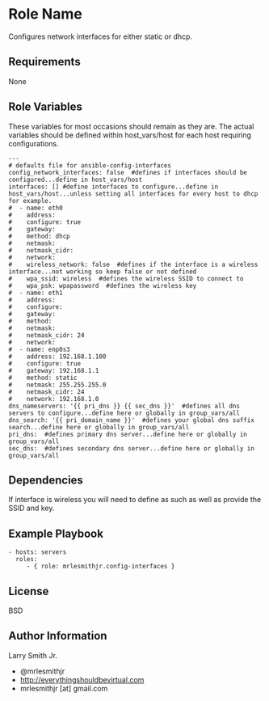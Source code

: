 Role Name
=========

Configures network interfaces for either static or dhcp.

Requirements
------------

None

Role Variables
--------------
These variables for most occasions should remain as they are. The actual variables should be defined within host_vars/host for each host requiring configurations.
````
---
# defaults file for ansible-config-interfaces
config_network_interfaces: false  #defines if interfaces should be configured...define in host_vars/host
interfaces: [] #define interfaces to configure...define in host_vars/host...unless setting all interfaces for every host to dhcp for example.
#  - name: eth0
#    address:
#    configure: true
#    gateway:
#    method: dhcp
#    netmask:
#    netmask_cidr:
#    network:
#    wireless_network: false  #defines if the interface is a wireless interface...not working so keep false or not defined
#    wpa_ssid: wireless  #defines the wireless SSID to connect to
#    wpa_psk: wpapassword  #defines the wireless key
#  - name: eth1
#    address:
#    configure:
#    gateway:
#    method:
#    netmask:
#    netmask_cidr: 24
#    network:
#  - name: enp0s3
#    address: 192.168.1.100
#    configure: true
#    gateway: 192.168.1.1
#    method: static
#    netmask: 255.255.255.0
#    netmask_cidr: 24
#    network: 192.168.1.0
dns_nameservers: '{{ pri_dns }} {{ sec_dns }}'  #defines all dns servers to configure...define here or globally in group_vars/all
dns_search: '{{ pri_domain_name }}'  #defines your global dns suffix search...define here or globally in group_vars/all
pri_dns:  #defines primary dns server...define here or globally in group_vars/all
sec_dns:  #defines secondary dns server...define here or globally in group_vars/all
````

Dependencies
------------

If interface is wireless you will need to define as such as well as provide the SSID and key.

Example Playbook
----------------

    - hosts: servers
      roles:
         - { role: mrlesmithjr.config-interfaces }

License
-------

BSD

Author Information
------------------

Larry Smith Jr.
- @mrlesmithjr
- http://everythingshouldbevirtual.com
- mrlesmithjr [at] gmail.com

